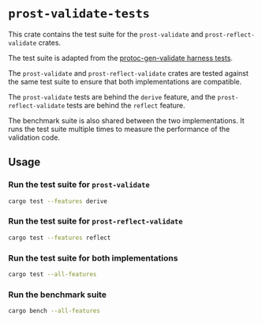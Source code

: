 # `prost-validate-tests`

This crate contains the test suite for the `prost-validate` and `prost-reflect-validate` crates.

The test suite is adapted from the [protoc-gen-validate harness tests](https://github.com/bufbuild/protoc-gen-validate/blob/v1.1.0/tests/harness/executor/cases.go).

The `prost-validate` and `prost-reflect-validate` crates are tested against the same test suite to ensure that both implementations are compatible.

The `prost-validate` tests are behind the `derive` feature, and the `prost-reflect-validate` tests are behind the `reflect` feature.

The benchmark suite is also shared between the two implementations. It runs the test suite multiple times to measure the performance of the validation code.

## Usage


### Run the test suite for `prost-validate`

```bash
cargo test --features derive
```

### Run the test suite for `prost-reflect-validate`

```bash
cargo test --features reflect
```

### Run the test suite for both implementations

```bash
cargo test --all-features
```

### Run the benchmark suite

```bash
cargo bench --all-features
```
